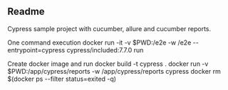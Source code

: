 ## Readme
Cypress sample project with cucumber, allure and cucumber reports. 

One command execution
docker run -it -v $PWD:/e2e -w /e2e --entrypoint=cypress cypress/included:7.7.0 run

Create docker image and run 
docker build -t cypress . 
docker run -v $PWD:/app/cypress/reports -w /app/cypress/reports cypress
docker rm $(docker ps --filter status=exited -q)